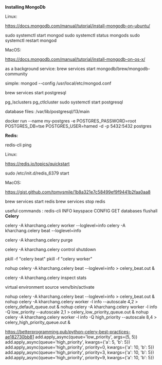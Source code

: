 **Installing MongoDb**

Linux:

https://docs.mongodb.com/manual/tutorial/install-mongodb-on-ubuntu/

sudo systemctl start mongod
sudo systemctl status mongods
sudo systemctl restart mongod

MacOS:

https://docs.mongodb.com/manual/tutorial/install-mongodb-on-os-x/

as a background service: 
brew services start mongodb/brew/mongodb-community

simple: mongod --config /usr/local/etc/mongod.conf

brew services start postgresql

pg_lsclusters
pg_ctlcluster
sudo systemctl start postgresql

database files:
/var/lib/postgresql/13/main


docker run --name my-postgres -e POSTGRES_PASSWORD=root POSTGRES_DB=tse POSTGRES_USER=hamed -d -p 5432:5432 postgres

**Redis:**

redis-cli ping

Linux:

https://redis.io/topics/quickstart

sudo /etc/init.d/redis_6379 start

MacOS:

https://gist.github.com/tomysmile/1b8a321e7c58499ef9f9441b2faa0aa8

brew services start redis
brew services stop redis


useful commands :
redis-cli
    INFO keyspace
    CONFIG GET databases
    flushall
**Celery**

celery -A kharchang.celery worker --loglevel=info
celery -A kharchang.celery beat --loglevel=info

celery -A kharchang.celery purge

celery -A kharchang.celery control shutdown


pkill -f "celery beat"
pkill -f "celery worker"

[comment]: <> (nohup celery -A kharchang.celery worker --loglevel=info > celery_worker.out &)
nohup celery -A kharchang.celery beat --loglevel=info > celery_beat.out &

celery -A kharchang.celery inspect stats


virtual environment
source venv/bin/activate

nohup celery -A kharchang.celery beat --loglevel=info > celery_beat.out &
nohup celery -A kharchang.celery worker -l info --autoscale 4,2  > celery_default_queue.out &
nohup celery -A kharchang.celery worker -l info -Q low_priority --autoscale 2,1 > celery_low_priority_queue.out &
nohup celery -A kharchang.celery worker -l info -Q high_priority --autoscale 8,4 > celery_high_priority_queue.out &


https://betterprogramming.pub/python-celery-best-practices-ae182730bb81
add.apply_async(queue='low_priority', args=(5, 5))
add.apply_async(queue='high_priority', kwargs={'a': 5, 'b': 5})
add.apply_async(queue='high_priority', priority=0, kwargs={'a': 10, 'b': 5})
add.apply_async(queue='high_priority', priority=3, kwargs={'a': 10, 'b': 5})
add.apply_async(queue='high_priority', priority=9, kwargs={'a': 10, 'b': 5})
